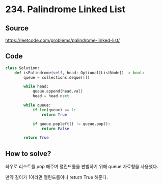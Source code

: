 # 234. Palindrome Linked List

## Source

https://leetcode.com/problems/palindrome-linked-list/

## Code

```python
class Solution:
    def isPalindrome(self, head: Optional[ListNode]) -> bool:
        queue = collections.deque([])

        while head:
            queue.append(head.val)
            head = head.next

        while queue:
            if len(queue) == 1:
                return True

            if queue.popleft() != queue.pop():
                return False

        return True
```

## How to solve?

좌우로 리스트를 pop 해주며 팰린드롬을 판별하기 위해 queue 자료형을 사용했다.

만약 길이가 1이라면 팰린드롬이니 return True 해준다.
